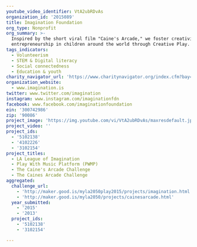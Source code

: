 ```yaml
---
youtube_video_identifier: VtA2ubRDvAs
organization_id: '2015089'
title: Imagination Foundation
org_type: Nonprofit
org_summary: >-
  Inspired by the short viral film "Caine's Arcade," we foster creativity and
  entrepreneurship in children around the world through Creative Play.
tags_indicators:
  - Volunteerism
  - STEM & Digital literacy
  - Social connectedness
  - Education & youth
charity_navigator_url: 'https://www.charitynavigator.org/index.cfm?bay=search.profile&ein=300742986'
organization_website:
  - www.imagination.is
twitter: www.twitter.com/imagination
instagram: www.instagram.com/imaginationfdn
facebook: www.facebook.com/imaginationfoundation
ein: '300742986'
zip: '90086'
project_image: 'https://img.youtube.com/vi/VtA2ubRDvAs/maxresdefault.jpg'
project_video: ''
project_ids:
  - '5102138'
  - '4102226'
  - '3102154'
project_titles:
  - LA League of Imagination
  - Play With Music Platform (PWMP)
  - The Caine's Arcade Challenge
  - The Caines Arcade Challenge
aggregated:
  challenge_url:
    - 'http://maker.good.is/myla2050play2015/projects/imagination.html'
    - 'http://maker.good.is/myla2050/projects/cainesarcade.html'
  year_submitted:
    - '2015'
    - '2013'
  project_ids:
    - '5102138'
    - '3102154'

---
```


